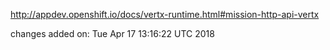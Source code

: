 http://appdev.openshift.io/docs/vertx-runtime.html#mission-http-api-vertx

 
 changes added on: Tue Apr 17 13:16:22 UTC 2018